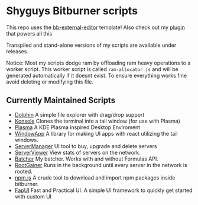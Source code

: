 # Shyguys Bitburner scripts

This repo uses the [bb-external-editor](https://github.com/shyguy1412/bb-external-editor) template!
Also check out my [plugin](https://github.com/NilsRamstoeck/esbuild-bitburner-plugin) that powers all this

Transpiled and stand-alone versions of my scripts are available under releases.

Notice: Most my scripts dodge ram by offloading ram heavy operations to a worker script. This worker script is called `ram-allocator.js` and will be generated automatically if it doesnt exist. To ensure everything works fine avoid deleting or modifying this file.

## Currently Maintained Scripts

- [Dolphin](./doc/Dolphin.md) A simple file explorer with drag/drop support
- [Konsole](./doc/Konsole.md) Clones the terminal into a tail window (for use with Plasma)
- [Plasma](./doc/Plasma.md) A KDE Plasma inspired Desktop Enviroment
- [WindowApp](./doc/WindowApp.md) A library for making UI apps with react utilizing the tail windows.
- [ServerManager](./doc/ServerManager.md) UI tool to buy, upgrade and delete servers
- [ServerViewer](./doc/ServerViewer.md) View stats of servers on the network.
- [Batcher](./doc/Batcher.md) My batcher. Works with and without Formulas API.
- [RootGainer](./doc/RootGainer.md) Runs in the background until every server in the network is rooted.
- [npm.js](./doc/npm.md) A crude tool to download and import npm packages inside bitburner.
- [FapUI](./doc/FapUI.md) Fast and Practical UI. A simple UI framework to quickly get started with custom UI
